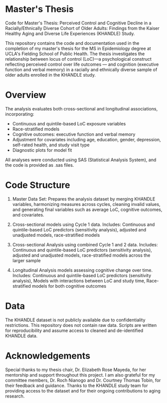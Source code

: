 # Master's Thesis
Code for Master's Thesis: Perceived Control and Cognitive Decline in a Racially/Ethnically Diverse Cohort of Older Adults: Findings from the Kaiser Healthy Aging and Diverse Life Experiences (KHANDLE) Study.

This repository contains the code and documentation used in the completion of my master's thesis for the MS in Epidemiology degree at UCLA's Fielding School of Public Health. The thesis investigates the relationship between locus of control (LoC)—a psychological construct reflecting perceived control over life outcomes — and cognition (executive function and verbal memory) in a racially and ethnically diverse sample of older adults enrolled in the KHANDLE study. 

# Overview
The analysis evaluates both cross-sectional and longitudinal associations, incorporating:

- Continuous and quintile-based LoC exposure variables
- Race-stratified models
- Cognitive outcomes: executive function and verbal memory
- Adjustment for covariates including age, education, gender, depression, self-rated health, and study visit type
- Diagnostic plots for model fit

All analyses were conducted using SAS (Statistical Analysis System), and the code is provided as .sas files.

# Code Structure

1.  Master Data Set: Prepares the analysis dataset by merging KHANDLE variables, harmonizing measures across cycles, cleaning invalid values, and generating final variables such as average LoC, cognitive outcomes, and covariates.

2. Cross-sectional models using Cycle 1 data. Includes: Continuous and quintile-based LoC predictors (sensitivity analysis), adjusted and unadjusted models, race-stratified models
   
3. Cross-sectional Analysis using combined Cycle 1 and 2 data. Includes: Continuous and quintile-based LoC predictors (sensitivity analysis), adjusted and unadjusted models, race-stratified models across the larger sample
   
4. Longitudinal Analysis models assessing cognitive change over time. Includes: Continuous and quintile-based LoC predictors (sensitivity analysis), Models with interactions between LoC and study time, Race-stratified models for both cognitive outcomes

# Data

The KHANDLE dataset is not publicly available due to confidentiality restrictions. This repository does not contain raw data. Scripts are written for reproducibility and assume access to cleaned and de-identified KHANDLE data.

# Acknowledgements
Special thanks to my thesis chair, Dr. Elizabeth Rose Mayeda, for her mentorship and support throughout this project. I am also grateful for my committee members, Dr. Roch Nianogo and Dr. Courtney Thomas Tobin, for their feedback and guidance. Thanks to the KHANDLE study team for providing access to the dataset and for their ongoing contributions to aging research.
